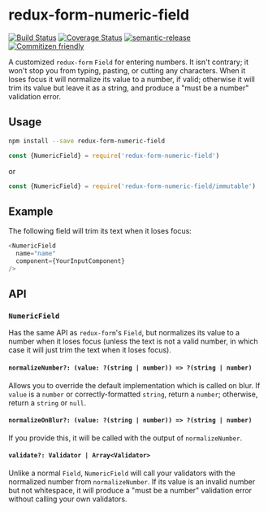 # redux-form-numeric-field

[![Build Status](https://travis-ci.org/jcoreio/redux-form-numeric-field.svg?branch=master)](https://travis-ci.org/jcoreio/redux-form-numeric-field)
[![Coverage Status](https://codecov.io/gh/jcoreio/redux-form-numeric-field/branch/master/graph/badge.svg)](https://codecov.io/gh/jcoreio/redux-form-numeric-field)
[![semantic-release](https://img.shields.io/badge/%20%20%F0%9F%93%A6%F0%9F%9A%80-semantic--release-e10079.svg)](https://github.com/semantic-release/semantic-release)
[![Commitizen friendly](https://img.shields.io/badge/commitizen-friendly-brightgreen.svg)](http://commitizen.github.io/cz-cli/)

A customized `redux-form` `Field` for entering numbers.  It isn't contrary; it won't stop you from typing, pasting, or cutting 
any characters.
When it loses focus it will normalize its value to a number, if valid; otherwise it will trim its value but leave it as a string,
and produce a "must be a number" validation error.

## Usage

```sh
npm install --save redux-form-numeric-field
```

```js
const {NumericField} = require('redux-form-numeric-field')
```
or
```js
const {NumericField} = require('redux-form-numeric-field/immutable')
```

## Example

The following field will trim its text when it loses focus:
```js
<NumericField
  name="name"
  component={YourInputComponent}
/>
```

## API

### `NumericField`

Has the same API as `redux-form`'s `Field`, but normalizes its value to a number when it loses focus
(unless the text is not a valid number, in which case it will just trim the text when it loses focus).

#### `normalizeNumber?: (value: ?(string | number)) => ?(string | number)`

Allows you to override the default implementation which is called on blur.  If `value` is a `number` or
correctly-formatted `string`, return a `number`; otherwise, return a `string` or `null`.

#### `normalizeOnBlur?: (value: ?(string | number)) => ?(string | number)`

If you provide this, it will be called with the output of `normalizeNumber`.

#### `validate?: Validator | Array<Validator>`

Unlike a normal `Field`, `NumericField` will call your validators with the normalized number from
`normalizeNumber`.  If its value is an invalid number but not whitespace, it will produce a
"must be a number" validation error without calling your own validators.
